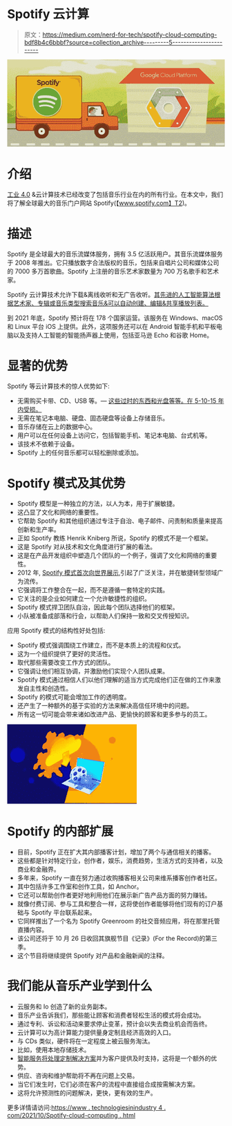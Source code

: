 # Spotify 云计算

> 原文：<https://medium.com/nerd-for-tech/spotify-cloud-computing-bdf8b4c6bbbf?source=collection_archive---------5----------------------->

![](img/91a53c037ddd8f301d384e112aa3ed5c.png)

# 介绍

[工业 4.0](https://www.technologiesinindustry4.com/2020/11/how-to-learn-industry-4-0.html) &云计算技术已经改变了包括音乐行业在内的所有行业。在本文中，我们将了解全球最大的音乐门户网站 Spotify(【www.spotify.com】T2)。

# 描述

Spotify 是全球最大的音乐流媒体服务，拥有 3.5 亿活跃用户。其音乐流媒体服务于 2008 年推出。它只播放数字合法版权的音乐，包括来自唱片公司和媒体公司的 7000 多万首歌曲。Spotify 上注册的音乐艺术家数量为 700 万名歌手和艺术家。

Spotify 云计算技术允许下载&离线收听和无广告收听。[其先进的人工智能算法根据艺术家、专辑或音乐类型搜索音乐&可以自动创建、编辑&共享播放列表。](https://www.technologiesinindustry4.com/)

到 2021 年底，Spotify 预计将在 178 个国家运营。该服务在 Windows、macOS 和 Linux 平台 iOS 上提供。此外，这项服务还可以在 Android 智能手机和平板电脑以及支持人工智能的智能扬声器上使用，包括亚马逊 Echo 和谷歌 Home。

# 显著的优势

Spotify 等云计算技术的惊人优势如下:

*   无需购买卡带、CD、USB 等。— [这些过时的东西和光盘等等。在 5-10-15 年内受损。](https://www.technologiesinindustry4.com/)
*   无需在笔记本电脑、硬盘、固态硬盘等设备上存储音乐。
*   音乐存储在云上的数据中心。
*   用户可以在任何设备上访问它，包括智能手机、笔记本电脑、台式机等。
*   该技术不依赖于设备。
*   Spotify 上的任何音乐都可以轻松删除或添加。

# Spotify 模式及其优势

*   Spotify 模型是一种独立的方法，以人为本，用于扩展敏捷。
*   这凸显了文化和网络的重要性。
*   它帮助 Spotify 和其他组织通过专注于自治、电子邮件、问责制和质量来提高创新和生产率。
*   正如 Spotify 教练 Henrik Kniberg 所说，Spotify 的模式不是一个框架。
*   这是 Spotify 对从技术和文化角度进行扩展的看法。
*   这是在产品开发组织中塑造几个团队的一个例子，强调了文化和网络的重要性。
*   2012 年, [Spotify 模式首次向世界展示,](https://www.technologiesinindustry4.com/)引起了广泛关注，并在敏捷转型领域广为流传。
*   它强调将工作整合在一起，而不是遵循一套特定的实践。
*   它关注的是企业如何建立一个允许敏捷性的组织。
*   Spotify 模式捍卫团队自治，因此每个团队选择他们的框架。
*   小队被准备成部落和行会，以帮助人们保持一致和交叉传授知识。

应用 Spotify 模式的结构性好处包括:

*   Spotify 模式强调围绕工作建立，而不是本质上的流程和仪式。
*   这为一个组织提供了更好的灵活性。
*   取代那些需要改变工作方式的团队。
*   它强调让他们相互协调，并激励他们实现个人团队成果。
*   Spotify 模式通过相信人们以他们理解的适当方式完成他们正在做的工作来激发自主性和创造性。
*   Spotify 的模式可能会增加工作的透明度。
*   还产生了一种额外的基于实验的方法来解决高信任环境中的问题。
*   所有这一切可能会带来诸如改进产品、更愉快的顾客和更多参与的员工。

![](img/9dd08cc76c3c73cd7e89621c278bc568.png)

# Spotify 的内部扩展

*   目前，Spotify 正在扩大其内部播客计划，增加了两个与通信相关的播客。
*   这些都是针对特定行业，创作者，娱乐，消费趋势，生活方式的支持者，以及商业和金融界。
*   多年来，Spotify 一直在努力通过收购播客相关公司来维系播客创作者社区。
*   其中包括许多工作室和创作工具，如 Anchor。
*   它还可以帮助创作者更好地利用他们在展示新广告产品方面的努力赚钱。
*   就像付费订阅、参与工具和整合一样，这将使创作者能够将他们现有的订户基础与 Spotify 平台联系起来。
*   它同样推出了一个名为 Spotify Greenroom 的社交音频应用，将在那里托管直播内容。
*   该公司还将于 10 月 26 日收回其旗舰节目《记录》(For the Record)的第三季。
*   这个节目将继续提供 Spotify 对产品和金融新闻的注释。

# 我们能从音乐产业学到什么

*   云服务和 Io 创造了新的业务副本。
*   音乐产业告诉我们，那些能让顾客和消费者轻松生活的模式将会成功。
*   通过专利、诉讼和活动来要求停止变革，预计会以失去商业机会而告终。
*   云计算可以为高计算能力提供量身定制且经济高效的入口。
*   与 CDs 类似，硬件将在一定程度上被云服务淘汰。
*   比如，使用本地存储技术。
*   [智能服务将处理定制解决方案](https://www.technologiesinindustry4.com/)并为客户提供及时支持，这将是一个额外的优势。
*   供应、咨询和维护帮助将不再在问题上交易。
*   当它们发生时，它们必须在客户的流程中直接组合成按需解决方案。
*   这将允许预测性的问题解决，更快，更有效的生产。

更多详情请访问:[https://www . technologiesinindustry 4 . com/2021/10/Spotify-cloud-computing . html](https://www.technologiesinindustry4.com/2021/10/spotify-cloud-computing.html)